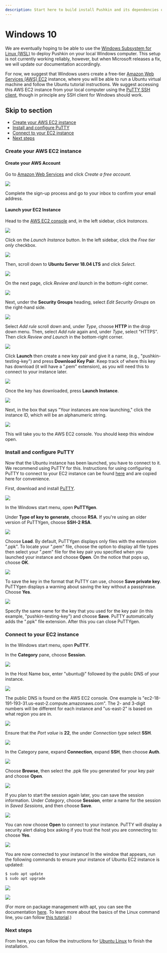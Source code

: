 ```yaml
---
description: Start here to build install Pushkin and its dependencies on Windows 10.
---
```


# Windows 10

We are eventually hoping to be able to use the [Windows Subsystem for Linux (WSL)](https://docs.microsoft.com/en-us/windows/wsl/) to deploy Pushkin on your local Windows computer. This setup is not currently working reliably, however, but when Microsoft releases a fix, we will update our documentation accordingly.

For now, we suggest that Windows users create a free-tier [Amazon Web Services (AWS) EC2](https://aws.amazon.com/ec2/) instance, where you will be able to run a Ubuntu virtual machine and follow the Ubuntu tutorial instructions. We suggest accessing this AWS EC2 instance from your local computer using the [PuTTY SSH client](https://www.chiark.greenend.org.uk/~sgtatham/putty/), though in principle any SSH client for Windows should work.

## Skip to section

* [Create your AWS EC2 instance](windows-install.md#create-your-aws-ec2-instance)
* [Install and configure PuTTY](windows-install.md#install-and-configure-putty) 
* [Connect to your EC2 instance](windows-install.md#connect-to-your-ec2-instance)
* [Next steps](windows-install.md#next-steps)

### Create your AWS EC2 instance

#### Create your AWS Account

Go to [Amazon Web Services](https://aws.amazon.com/free/) and click *Create a free account*.

![](../../.gitbook/assets/1.gif)

Complete the sign-up process and go to your inbox to confirm your email address.

#### Launch your EC2 Instance

Head to the [AWS EC2 console](https://console.aws.amazon.com/ec2/) and, in the left sidebar, click *Instances*.

![](../../.gitbook/assets/2.gif)

Click on the *Launch Instance* button. In the left sidebar, click the *Free tier only* checkbox. 

![](../../.gitbook/assets/4.gif)

Then, scroll down to **Ubuntu Server 18.04 LTS** and click *Select*.

![](../../.gitbook/assets/3.gif)

On the next page, click *Review and launch* in the bottom-right corner.

![](../../.gitbook/assets/5.gif)

Next, under the **Security Groups** heading, select *Edit Security Groups* on the right-hand side.

![](../../.gitbook/assets/6.gif)

Select *Add rule* scroll down and, under *Type*, choose **HTTP** in the drop down menu. Then, select *Add rule* again and, under *Type*, select "HTTPS". Then click *Review and Launch* in the bottom-right corner.

![](../../.gitbook/assets/7.gif)

Click **Launch** then create a new key pair and give it a name, (e.g., "pushkin-testing-key") and press **Download Key Pair**. Keep track of where this key has download (it will have a ".pem" extension), as you will need this to connect to your instance later.

![](../../.gitbook/assets/8.gif)

Once the key has downloaded, press **Launch Instance**.

![](../../.gitbook/assets/9.gif)

Next, in the box that says "Your instances are now launching," click the instance ID, which will be an alphanumeric string.

![](../../.gitbook/assets/10.gif)

This will take you to the AWS EC2 console. You should keep this window open.


### Install and configure PuTTY

Now that the Ubuntu instance has been launched, you have to connect to it. We recommend using PuTTY for this. Instructions for using configuring PuTTY to connect to your EC2 instance can be found [here](https://docs.aws.amazon.com/AWSEC2/latest/UserGuide/putty.html) and are copied here for convenience.

First, download and install [PuTTY](https://www.chiark.greenend.org.uk/~sgtatham/putty/).

![](../../.gitbook/assets/15.gif)

In the Windows start menu, open **PuTTYgen**. 

Under **Type of key to generate**, choose **RSA**. If you're using an older version of PuTTYgen, choose **SSH-2 RSA**.

![](../../.gitbook/assets/23.gif)

Choose **Load**. By default, PuTTYgen displays only files with the extension ".ppk". To locate your ".pem" file, choose the option to display all file types then select your ".pem" file for the key pair you specified when you launched your instance and choose **Open**. On the notice that pops up, choose **OK**.

![](../../.gitbook/assets/24.gif)

To save the key in the format that PuTTY can use, choose **Save private key**. PuTTYgen displays a warning about saving the key without a passphrase. Choose **Yes**.

![](../../.gitbook/assets/25.gif)

Specify the same name for the key that you used for the key pair (in this example, "pushkin-testing-key") and choose **Save**. PuTTY automatically adds the ".ppk" file extension. After this you can close PuTTYgen.


### Connect to your EC2 instance

In the Windows start menu, open **PuTTY**.

In the **Category** pane, choose **Session**.

![](../../.gitbook/assets/16.gif)

In the Host Name box, enter "ubuntu@" followed by the public DNS of your instance. 

![](../../.gitbook/assets/17.gif)

The public DNS is found on the AWS EC2 console. One example is "ec2-18-191-193-31.us-east-2.compute.amazonaws.com". The 2- and 3-digit numbers will be different for each instance and "us-east-2" is based on what region you are in.

![](../../.gitbook/assets/13.gif)

Ensure that the *Port value* is **22**, the under *Connection type* select **SSH**.

![](../../.gitbook/assets/18.gif)

In the Category pane, expand **Connection**, expand **SSH**, then choose **Auth**.

![](../../.gitbook/assets/19.gif)

Choose **Browse**, then select the .ppk file you generated for your key pair and choose **Open**.

![](../../.gitbook/assets/20.gif)

If you plan to start the session again later, you can save the session information. Under *Category*, choose **Session**, enter a name for the session in *Saved Sessions*, and then choose **Save**.

![](../../.gitbook/assets/21.gif)

You can now choose **Open** to connect to your instance. PuTTY will display a security alert dialog box asking if you trust the host you are connecting to: choose **Yes**.

![](../../.gitbook/assets/22.gif)

You are now connected to your instance! In the window that appears, run the following commands to ensure your instance of Ubuntu EC2 instance is updated:

```bash
$ sudo apt update
$ sudo apt upgrade
```

![](../../.gitbook/assets/27.gif)

![](../../.gitbook/assets/28.gif)

\(For more on package management with apt, you can see the documentation [here](https://ubuntu.com/server/docs/package-management). To learn more about the basics of the Linux command line, you can follow [this tutorial](https://ubuntu.com/tutorials/command-line-for-beginners#1-overview).\)

### Next steps

From here, you can follow the instructions for [Ubuntu Linux](ubuntu-install.md) to finish the installation.
